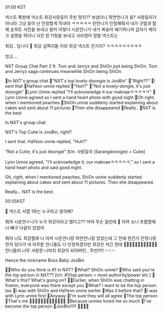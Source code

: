 01:00 KST

넥스트
톡방에
넥스트 최강사랑둥이 주빈
맞지??
보냈더니
하연언니가
웅?
사랑둥이가 아니라
그냥 둥이
난 인정할게 막내야 ㅋㅋㅋㅋㅋ
린언니가 인정해줘서
내가 굿밤과 함께
손하트 사진을 보내고 왔어
아맞다 시온언니가 내가 복숭아 얘기하니까
갑자기 케이크 설명을 하더니
사진 한 11장을 보내고
사라졌어
정말 넥스트는


최강..
입니다
🌊 최강 금쪽이들 이라 최강 넥스트 인거지? ㅋㅋㅋㅋㅋㅋㅋㅋㅋ

빙고….


NXT Group Chat Part 2 ft. Tom and Jerryz and ShiOn just being ShiOn. 
Tom and Jerryz saga continues meanwhile ShiOn being ShiOn. 

🐣In NXT's group chat
🐣"NXT's top lovely-doongie is JooBin"
🐣"Right??"
🐣I sent that
🐣HaYeon unnie replied 
🐣"Huh?" 
🐣"Not a lovely-dongie, it's just doongie" 
🐣Lynn Unnie replied "I'll acknowledge it our maknaeㅋㅋㅋㅋㅋ"
🐣Lynn Unnie agreed so I sent a hand heart photo with good night
🐣Oh right, when I mentioned peaches
🐣ShiOn unnie suddenly started explaining about cakes and sent about 11 pictures
🐣Then she disappeared
🐣Really.. 
🐣NXT is the best





In NXT's group chat:

NXT's Top Cutie is JooBin, right?

I sent that. HaYeon unnie replied, "Huh?"

"Not a Cutie, it's just doongie" [t/n: 사랑둥이 (Sarangdoongie) = Cutie]

Lynn Unnie agreed, "I'll acknowledge it, our maknaeㅋㅋㅋㅋㅋ," so I sent a hand heart photo and said good night.

Oh, right, when I mentioned peaches, ShiOn unnie suddenly started explaining about cakes and sent about 11 pictures. Then she disappeared.

Really... NXT is the best.





00:55KST

🌊 넥스트 서열 1위는 누구라고 생각해?

뭐야 시온언ㅇ니가
누가 최강이라고 했다고??
머야 무슨 일인데
🌊 아까 쇼니 프롬할때 너 빼구 다같이 있었어

뭐야 나도 최강할래
나 아까 시온언니랑 하연언니랑 있었는데
그 전에 한건가
린엉니랑 먼저 있다가
네 아무튼
언니들도 다 인정하겠지만
최강은
저긴 한데
🫶🏻🫶🏻🫶🏻🫶🏻🫶🏻🫶🏻
언니들이 너무 사랑한 나머지
최강이 되어버린..
주빈!!!!!
✨✨✨



Hence the nickname Boss Baby JooBin


🐣🌊Who do you think is #1 in NXT?
🐣What? ShiOn unnie?
🐣Who said you're the top person in NXT?? [t/n: #1/top person = most authority/power etc.]
🐣What's this? What's going on?
🐣🌊Earlier, when ShiOn was chatting in fromm, everyone was there except you
🐣What? I want to be the top person too
🐣I was with ShiOn and HaYeon unnie earlier
🐣Was it before that? 
🐣I was with Lynn unnie first 
🐣Anyway
🐣I'm sure they will all agree
🐣The top person 
🐣That's me
🐣🫶🏻🫶🏻🫶🏻🫶🏻🫶🏻🫶🏻
🐣Because unnies loved me so much
🐣I've become the top person 
🐣JooBin!!!!!
🐣✨✨✨

